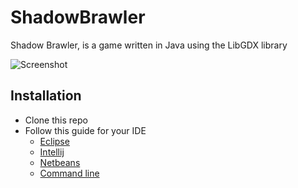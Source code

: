 # ShadowBrawler
Shadow Brawler, is a game written in Java using the LibGDX library

![Screenshot](https://cloud.githubusercontent.com/assets/4233458/7283845/a94eb382-e939-11e4-9526-3ce09e73cb88.png)

## Installation
- Clone this repo
- Follow this guide for your IDE
  - [Eclipse](https://github.com/libgdx/libgdx/wiki/Gradle-and-Eclipse)
  - [Intellij](https://github.com/libgdx/libgdx/wiki/Gradle-and-Intellij-IDEA)
  - [Netbeans](https://github.com/libgdx/libgdx/wiki/Gradle-and-NetBeans)
  - [Command line](https://github.com/libgdx/libgdx/wiki/Gradle-on-the-Commandline)

